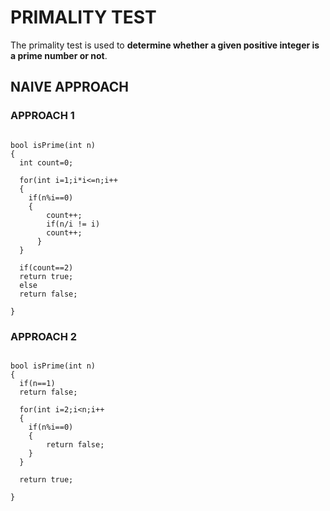# PRIMALITY TEST
The primality test is used to **determine whether a given positive integer is a prime number or not**.

## NAIVE APPROACH

### APPROACH 1
```

bool isPrime(int n)
{
  int count=0;

  for(int i=1;i*i<=n;i++
  {
    if(n%i==0)
    {
        count++;
        if(n/i != i)
        count++;
      }
  }

  if(count==2)
  return true;
  else
  return false;

}
```

### APPROACH 2
```

bool isPrime(int n)
{
  if(n==1)
  return false;

  for(int i=2;i<n;i++
  {
    if(n%i==0)
    {
        return false;
    }
  }

  return true;

}
```
